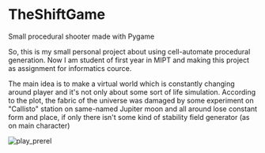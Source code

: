 # TheShiftGame
Small procedural shooter made with Pygame

So, this is my small personal project about using cell-automate procedural generation. Now I am student of first year in MIPT and making this project as assignment for informatics cource.

The main idea is to make a virtual world which is constantly changing around player and it's not only about some sort of life simulation. According to the plot, the fabric of the universe was damaged by some experiment on "Callisto" station on same-named Jupiter moon and all around lose constant form and place, if only there isn't some kind of stability field generator (as on main character)

![play_prerel](https://github.com/1g0r2005/TheShiftGame/assets/64415553/d90988d3-3f66-469c-94e1-6dc4986bb2ca)
